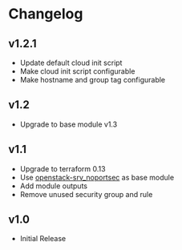 # Changelog

## v1.2.1

- Update default cloud init script
- Make cloud init script configurable
- Make hostname and group tag configurable
## v1.2

- Upgrade to base module v1.3 

## v1.1

- Upgrade to terraform 0.13
- Use [openstack-srv_noportsec](https://git-service.ait.ac.at/sct-cyberrange/terraform-modules/openstack-srv_noportsec/-/tree/master) as base module
- Add module outputs
- Remove unused security group and rule

## v1.0

- Initial Release